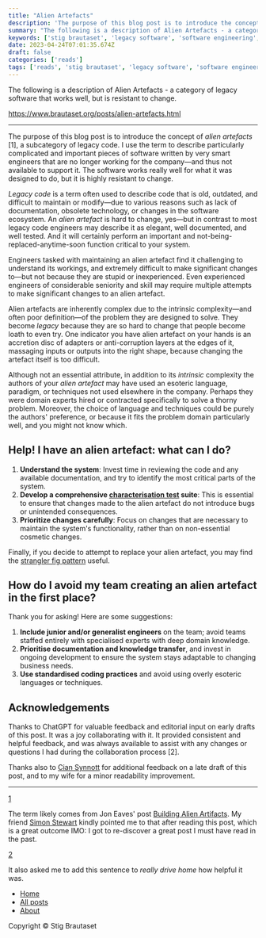 ```yaml
---
title: "Alien Artefacts"
description: 'The purpose of this blog post is to introduce the concept of alien artefacts, a subcategory of legacy code. I use the term to describe particularly complicated and important pieces of software written by very smart engineers that are no longer working for the company...'
summary: "The following is a description of Alien Artefacts - a category of legacy software that works well, but is resistant to change."
keywords: ['stig brautaset', 'legacy software', 'software engineering', 'alien']
date: 2023-04-24T07:01:35.674Z
draft: false
categories: ['reads']
tags: ['reads', 'stig brautaset', 'legacy software', 'software engineering', 'alien']
---
```


The following is a description of Alien Artefacts - a category of legacy software that works well, but is resistant to change.

https://www.brautaset.org/posts/alien-artefacts.html

---

The purpose of this blog post is to introduce the concept of _alien artefacts_ [1], a subcategory of legacy code. I use the term to describe particularly complicated and important pieces of software written by very smart engineers that are no longer working for the company—and thus not available to support it. The software works really well for what it was designed to do, but it is highly resistant to change.

_Legacy code_ is a term often used to describe code that is old, outdated, and difficult to maintain or modify—due to various reasons such as lack of documentation, obsolete technology, or changes in the software ecosystem. An _alien artefact_ is hard to change, yes—but in contrast to most legacy code engineers may describe it as elegant, well documented, and well tested. And it will certainly perform an important and not-being-replaced-anytime-soon function critical to your system.

Engineers tasked with maintaining an alien artefact find it challenging to understand its workings, and extremely difficult to make significant changes to—but not because they are stupid or inexperienced. Even experienced engineers of considerable seniority and skill may require multiple attempts to make significant changes to an alien artefact.

Alien artefacts are inherently complex due to the intrinsic complexity—and often poor definition—of the problem they are designed to solve. They become _legacy_ because they are so hard to change that people become loath to even try. One indicator you have alien artefact on your hands is an accretion disc of adapters or anti-corruption layers at the edges of it, massaging inputs or outputs into the right shape, because changing the artefact itself is too difficult.

Although not an essential attribute, in addition to its _intrinsic_ complexity the authors of your _alien artefact_ may have used an esoteric language, paradigm, or techniques not used elsewhere in the company. Perhaps they were domain experts hired or contracted specifically to solve a thorny problem. Moreover, the choice of language and techniques could be purely the authors' preference, or because it fits the problem domain particularly well, and you might not know which.

Help! I have an alien artefact: what can I do?
----------------------------------------------

1.  **Understand the system**: Invest time in reviewing the code and any available documentation, and try to identify the most critical parts of the system.
2.  **Develop a comprehensive [characterisation test](https://en.wikipedia.org/wiki/Characterization_test) suite**: This is essential to ensure that changes made to the alien artefact do not introduce bugs or unintended consequences.
3.  **Prioritize changes carefully**: Focus on changes that are necessary to maintain the system's functionality, rather than on non-essential cosmetic changes.

Finally, if you decide to attempt to replace your alien artefact, you may find the [strangler fig pattern](https://martinfowler.com/bliki/StranglerFigApplication.html) useful.

How do I avoid my team creating an alien artefact in the first place?
---------------------------------------------------------------------

Thank you for asking! Here are some suggestions:

1.  **Include junior and/or generalist engineers** on the team; avoid teams staffed entirely with specialised experts with deep domain knowledge.
2.  **Prioritise documentation and knowledge transfer**, and invest in ongoing development to ensure the system stays adaptable to changing business needs.
3.  **Use standardised coding practices** and avoid using overly esoteric languages or techniques.

Acknowledgements
----------------

Thanks to ChatGPT for valuable feedback and editorial input on early drafts of this post. It was a joy collaborating with it. It provided consistent and helpful feedback, and was always available to assist with any changes or questions I had during the collaboration process [2].

Thanks also to [Cian Synnott](https://emauton.org) for additional feedback on a late draft of this post, and to my wife for a minor readability improvement.

* * *

[1](#fnr.1)

The term likely comes from Jon Eaves' post [Building Alien Artifacts](https://joneaves.wordpress.com/2004/05/18/building_alien_artifacts/). My friend [Simon Stewart](https://rocketpoweredjetpants.com) kindly pointed me to that after reading this post, which is a great outcome IMO: I got to re-discover a great post I must have read in the past.

[2](#fnr.2)

It also asked me to add this sentence to _really drive home_ how helpful it was.

*   [Home](/)
*   [All posts](/posts.html)
*   [About](/about.html)

Copyright © Stig Brautaset